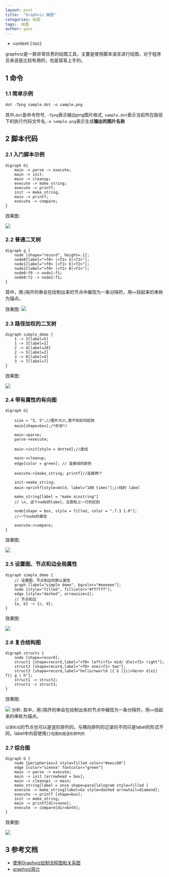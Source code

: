 ```yaml
---
layout: post
title:  "Graphviz 画图"
categories: 绘图
tags:  绘图 
author: gaos
---
```


* content
{:toc}

graphviz是一款非常优秀的绘图工具，主要是使用脚本语言进行绘图，对于程序员来说是比较有用的，也是容易上手的。




## 1 命令

### 1.1 简单示例
```dot -Tpng sample.dot -o sample.png```

其中,`dot`是命令符号, `-Tpng`表示输出png图片格式, `sample.dot`表示当前所在路径下的执行代码文件名,`-o sample.png`表示生成**输出的图片名称**

## 2 脚本代码

### 2.1 入门脚本示例
```
digraph G{
    main -> parse -> execute;
    main -> init;
    main -> cleanup;
    execute -> make_string;
    execute -> printf;
    init -> make_string;
    main -> printf;
    execute -> compare;
}
```

效果图:

![](http://images2015.cnblogs.com/blog/673170/201604/673170-20160427170437267-1800550494.png)


### 2.2 普通二叉树
```
digraph g {
    node [shape="record", height=.1];
    node0[label="<f0> |<f1> G|<f2>"];
    node1[label="<f0> |<f1> E|<f2>"];
    node2[label="<f0> |<f1> B|<f2>"];
    node0:f0 -> node1:f1;
    node0:f2 -> node2:f1;
}
```
其中，用`|`隔开的串会在绘制出来的节点中展现为一条分隔符，用`<>`括起来的串称为锚点。

效果图:
![](http://smallx.me/2016/04/10/%E4%BD%BF%E7%94%A8Graphviz%E7%BB%98%E5%88%B6%E6%B5%81%E7%A8%8B%E5%9B%BE%E5%92%8C%E5%85%B3%E7%B3%BB%E5%9B%BE/binary_tree.png)

### 2.3 路径加权的二叉树
```
digraph simple_demo {
    1 -> 2[label=5]
    1 -> 3[label=2]
    2 -> 4[label=20]
    2 -> 5[label=2]
    3 -> 6[label=4]
    3 -> 7[label=7]
}
```
效果图:

![](http://images2015.cnblogs.com/blog/822071/201705/822071-20170505215343117-1292915524.png)
### 2.4 带有属性的有向图
```
digraph G{

    size = "5, 5";//图片大小,暂不知如何起效
    main[shape=box];/*形状*/

    main->parse;
    parse->execute;

    main->init[style = dotted];//虚线

    main->cleanup;
    edge[color = green]; // 连接线的颜色

    execute->{make_string; printf}//连接两个

    init->make_string;
    main->printf[style=bold, label="100 times"];//线的 label

    make_string[label = "make a\nstring"]
    // \n, 这个node的label，注意和上一行的区别

    node[shape = box, style = filled, color = ".7.3 1.0"];
    //一个node的属性

    execute->compare;
}
```
效果图:

![](http://images2015.cnblogs.com/blog/822071/201705/822071-20170505193003539-584585872.png)

### 2.5 设置图、节点和边全局属性
```
digraph simple_demo {
    // 设置图、节点和边的默认属性
    graph [label="simple demo", bgcolor="#eeeeee"];
    node [style="filled", fillcolor="#ffffff"];
    edge [style="dashed", arrowsize=1];
    // 节点和边
    {a, b} -> {c, d};
}
```
效果图:

![](http://smallx.me/2016/04/10/%E4%BD%BF%E7%94%A8Graphviz%E7%BB%98%E5%88%B6%E6%B5%81%E7%A8%8B%E5%9B%BE%E5%92%8C%E5%85%B3%E7%B3%BB%E5%9B%BE/simple_demo.png)

### 2.6 复合结构图
```
digraph structs {
    node [shape=record];
    struct1 [shape=record,label="<f0> left|<f1> mid/ dle|<f2> right"];
    struct2 [shape=record,label="<f0> one|<f1> two"];
    struct3 [shape=record,label="hello/nworld |{ b |{c|<here> d|e}| f}| g | h"];
    struct1 -> struct2;
    struct1 -> struct3;
}
```
效果图:

![](http://hi.csdn.net/attachment/201009/4/0_1283570074pbnI.gif)
分析:
其中，用`|`隔开的串会在绘制出来的节点中展现为一条分隔符，用`<>`括起来的串称为锚点。

`记录形式`的节点也可以是竖形排列的。与横向排列的记录的不同只是label的形式不同，label中内容使用`{}包围则是竖形排列的`

### 2.7 综合图
```
digraph G {
    node [peripheries=2 style=filled color="#eecc80"]
    edge [color="sienna" fontcolor="green"]
    main -> parse -> execute;
    main -> init [arrowhead = box];
    main -> cleanupi -> main;
    make_string[label = once shape=parallelogram style=filled ]
    execute -> make_string[label=Go style=dashed arrowtail=diamond];
    execute -> printf [shape=box];
    init -> make_string;
    main -> printf[dir=none];
    execute -> compare[dir=both];
}
```
效果图:

![](http://hi.csdn.net/attachment/201009/4/0_1283570433rh6x.gif)

## 3 参考文档
- [使用Graphviz绘制流程图和关系图](http://smallx.me/2016/04/10/%E4%BD%BF%E7%94%A8Graphviz%E7%BB%98%E5%88%B6%E6%B5%81%E7%A8%8B%E5%9B%BE%E5%92%8C%E5%85%B3%E7%B3%BB%E5%9B%BE/)
- [graphviz简介](http://blog.csdn.net/iamljj/article/details/5862930)